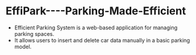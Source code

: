 # EffiPark----Parking-Made-Efficient

<ul>
  <li>Efficient Parking System is a web-based application for managing parking spaces.</li>
<li>It allows users to insert and delete car data manually in a basic parking model.</li>

</ul>
